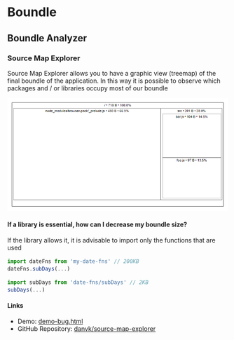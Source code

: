 # Boundle

## Boundle Analyzer

### Source Map Explorer

Source Map Explorer allows you to have a graphic view (treemap) of the final boundle of the application.
In this way it is possible to observe which packages and / or libraries occupy most of our boundle

![Source Map Explorer](sourcemapexplorer.png)

#### If a library is essential, how can I decrease my boundle size?
If the library allows it, it is advisable to import only the functions that are used

```javascript
import dateFns from 'my-date-fns' // 200KB
dateFns.subDays(...)
```

```javascript
import subDays from 'date-fns/subDays' // 2KB
subDays(...)
```

#### Links
- Demo: [demo-bug.html](https://cdn.rawgit.com/danvk/source-map-explorer/08b0e130cb9345f9061760bf8a8d9136ea60b457/demo-bug.html)
- GitHub Repository: [danvk/source-map-explorer](https://github.com/danvk/source-map-explorer)
